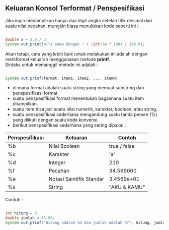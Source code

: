 ## Keluaran Konsol Terformat / Penspesifikasi

Jika ingin menampilkan hanya dua digit angka setelah titik desimal dari suatu nilai pecahan, mungkin biasa menuliskan kode seperti ini :

```java

double x = 2.0 / 3;
System.out.println("x sama dengan " + (int)(x * 100) / 100.0);

```

Akan tetapi, cara yang lebih baik untuk melakukan ini adalah dengan memformat keluaran menggunakan metode **printf**.
<br>
Sintaks untuk memanggil metode ini adalah :

```java

System.out.prinf(format, item1, item2, ..., itemN);

```

- di mana format adalah suatu string yang memuat substring dan penspesifikasi format.
- suatu penspesifikasi format menentukan bagaimana suatu item ditampilkan.
- suatu item bisa jadi suatu nilai numerik, karakter, boolean, atau string.
- suatu penspesifikasi sederhana mengandung suatu tanda persen (%) yang diikuti dengan suatu kode konvensi.
- berikut penspesifikasi sederhana yang sering dipakai :

| Penspesifikasi | Keluaran                 | Contoh       |
|----------------|--------------------------|--------------|
| %b             | Nilai Boolean            | true / false |
| %c             | Karakter                 | 'a'          |
| %d             | Integer                  | 210          |
| %f             | Pecahan                  | 34.569000    |
| %e             | Notasi Saintifik Standar | 3.4569e+01   |
| %s             | String                   | "AKU & KAMU" |


Contoh :

```java

int hitung = 5;
double jumlah = 45.56;
System.out.ptinf("hitung adalah %d dan jumlah adalah %f", hitung, jumlah); //%d = integer | %f = double

```
